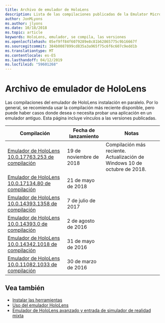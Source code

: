 ```yaml
---
title: Archivo de emulador de HoloLens
description: Lista de las compilaciones publicadas de la Emulator Microsoft HoloLens.
author: JonMLyons
ms.author: jlyons
ms.date: 10/18/2018
ms.topic: article
keywords: HoloLens, emulador, se compila, las versiones
ms.openlocfilehash: 05ef9ff84f6079289e8c81b62865775c9b16667f
ms.sourcegitcommit: 384b0087899cd835a3a965f75c6f6c607c9edd1b
ms.translationtype: MT
ms.contentlocale: es-ES
ms.lasthandoff: 04/12/2019
ms.locfileid: "59601268"
---
```

# <a name="hololens-emulator-archive"></a>Archivo de emulador de HoloLens

Las compilaciones del emulador de HoloLens instalación en paralelo. Por lo general, se recomienda usar la compilación más reciente disponible, pero puede haber casos donde desea o necesita probar una aplicación en un emulador antiguo. Esta página incluye vínculos a las versiones publicadas.

|  Compilación |  Fecha de lanzamiento |  Notas | 
|----------|----------|----------|
|  [Emulador de HoloLens 10.0.17763.253 de compilación](https://go.microsoft.com/fwlink/?linkid=2065980) | 19 de noviembre de 2018 | Compilación más reciente. Actualización de Windows 10 de octubre de 2018. |
|  [Emulador de HoloLens 10.0.17134.80 de compilación](https://go.microsoft.com/fwlink/?linkid=874531) | 21 de mayo de 2018 | 
|  [Emulador de HoloLens 10.0.14393.1358 de compilación](https://go.microsoft.com/fwlink/?linkid=852626) |  7 de julio de 2017 |
|  [Emulador de HoloLens 10.0.14393.0 de compilación](http://go.microsoft.com/fwlink/?LinkID=823018) |  2 de agosto de 2016 |
|  [Emulador de HoloLens 10.0.14342.1018 de compilación](http://go.microsoft.com/fwlink/?LinkID=823018) |  31 de mayo de 2016 |
|  [Emulador de HoloLens 10.0.11082.1033 de compilación](http://go.microsoft.com/fwlink/?LinkID=724053) |  30 de marzo de 2016 |

## <a name="see-also"></a>Vea también
* [Instalar las herramientas](install-the-tools.md)
* [Uso del emulador HoloLens](using-the-hololens-emulator.md)
* [Emulador de HoloLens avanzado y entrada de simulador de realidad mixta](advanced-hololens-emulator-and-mixed-reality-simulator-input.md)
